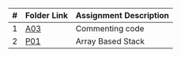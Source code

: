 |   #   | Folder Link | Assignment Description |
| :---: | ----------- | ---------------------- |
|   1  |[A03]( https://github.com/Slturner980/3013-Algorithms-Turner/tree/main/Assignments/A03 ) | Commenting code | 
|   2  |[P01]( https://github.com/Slturner980/3013-Algorithms-Turner/tree/main/Assignments/P01 ) | Array Based Stack | 
